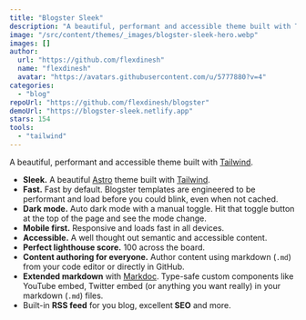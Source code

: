 ```yaml
---
title: "Blogster Sleek"
description: "A beautiful, performant and accessible theme built with Tailwind."
image: "/src/content/themes/_images/blogster-sleek-hero.webp"
images: []
author:
  url: "https://github.com/flexdinesh"
  name: "flexdinesh"
  avatar: "https://avatars.githubusercontent.com/u/5777880?v=4"
categories:
  - "blog"
repoUrl: "https://github.com/flexdinesh/blogster"
demoUrl: "https://blogster-sleek.netlify.app"
stars: 154
tools:
  - "tailwind"
---
```


<p>A beautiful, performant and accessible theme built with <a href="https://tailwindcss.com" rel="noopener noreferrer" target="_blank">Tailwind</a>.</p><ul><li><strong>Sleek.</strong> A beautiful <a href="https://astro.build" rel="noopener noreferrer" target="_blank">Astro</a> theme built with <a href="https://tailwindcss.com" rel="noopener noreferrer" target="_blank">Tailwind</a>.</li><li><strong>Fast.</strong> Fast by default. Blogster templates are engineered to be performant and load before you could blink, even when not cached.</li><li><strong>Dark mode.</strong> Auto dark mode with a manual toggle. Hit that toggle button at the top of the page and see the mode change.</li><li><strong>Mobile first.</strong> Responsive and loads fast in all devices.</li><li><strong>Accessible.</strong> A well thought out semantic and accessible content.</li><li><strong>Perfect lighthouse score.</strong> 100 across the board.</li><li><strong>Content authoring for everyone.</strong> Author content using markdown (<code>.md</code>) from your code editor or directly in GitHub.</li><li> <strong>Extended markdown</strong> with <a href="https://markdoc.dev" rel="noopener noreferrer" target="_blank">Markdoc</a>.   Type-safe custom components like YouTube embed, Twitter embed (or anything you want really) in your markdown (<code>.md</code>) files.</li><li>Built-in <strong>RSS feed</strong> for you blog, excellent<strong> SEO</strong> and more.</li></ul>
